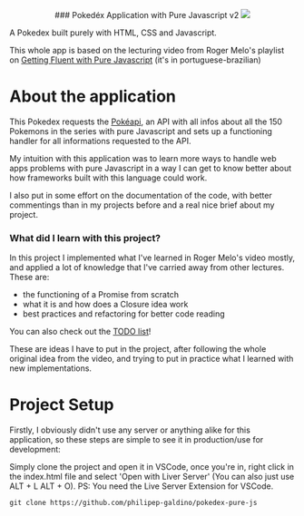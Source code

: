 <p align="center">### Pokedéx Application with Pure Javascript v2
<img src="https://media.discordapp.net/attachments/347100034942238720/794232460601982977/v2.png?width=960&height=463">

A Pokedex built purely with HTML, CSS and Javascript. 

This whole app is based on the lecturing video from Roger Melo's playlist on [Getting Fluent with Pure Javascript](https://www.youtube.com/watch?v=Uptu3NrBFBM&list=PLpSJMw6H4PFMOJHMULTxKNOEw7g1cBuyP&index=6) (it's in portuguese-brazilian)

# About the application

This Pokedex requests the [Pokéapi](pokeapi.co), an API with all infos about all the 150 Pokemons in the series with pure Javascript and sets up a functioning handler for all informations requested to the API.

My intuition with this application was to learn more ways to handle web apps problems with pure Javascript in a way I can get to know better about how frameworks built with this language could work. 

I also put in some effort on the documentation of the code, with better commentings than in my projects before and a real nice brief about my project.

### What did I learn with this project?

In this project I implemented what I've learned in Roger Melo's video mostly, and applied a lot of knowledge that I've carried away from other lectures. These are:

- the functioning of a Promise from scratch
- what it is and how does a Closure idea work
- best practices and refactoring for better code reading


You can also check out the [TODO list](https://github.com/philipep-galdino/pokedex-pure-js/blob/master/docs/TODO.md)!

These are ideas I have to put in the project, after following the whole original idea from the video, and trying to put in practice what I learned with new implementations.

# Project Setup

Firstly, I obviously didn't use any server or anything alike for this application, so these steps are simple to see it in production/use for development:

Simply clone the project and open it in VSCode, once you're in, right click in the index.html file and select 'Open with Liver Server' (You can also just use ALT + L ALT + O). PS: You need the Live Server Extension for VSCode.

```
git clone https://github.com/philipep-galdino/pokedex-pure-js
```
